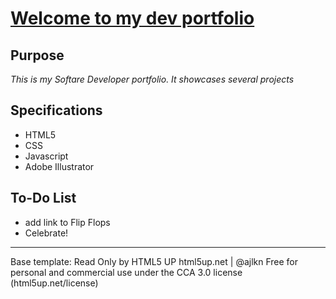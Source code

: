 
# [Welcome to my dev portfolio ](www.lacefield.com)

## Purpose
*This is my Softare Developer portfolio. It showcases several projects*

## Specifications
- HTML5
- CSS
- Javascript
- Adobe Illustrator

## To-Do List
- add link to Flip Flops
- Celebrate!


---


Base template: Read Only by HTML5 UP
html5up.net | @ajlkn
Free for personal and commercial use under the CCA 3.0 license (html5up.net/license)
